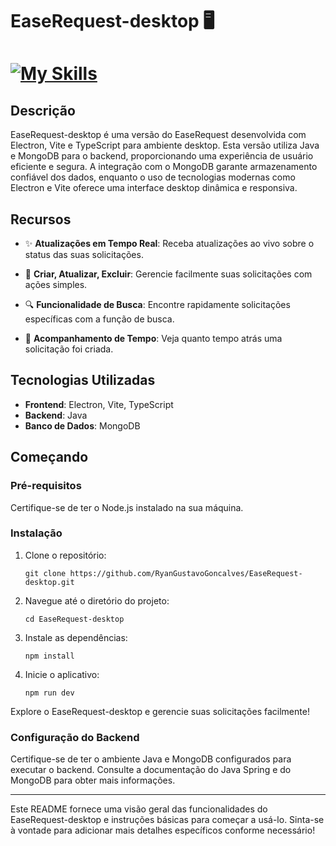 # EaseRequest-desktop 🖥️

# [![My Skills](https://skillicons.dev/icons?i=java,spring,electron,mongo,css,python)](https://skillicons.dev)

## Descrição

EaseRequest-desktop é uma versão do EaseRequest desenvolvida com Electron, Vite e TypeScript para ambiente desktop. Esta versão utiliza Java e MongoDB para o backend, proporcionando uma experiência de usuário eficiente e segura. A integração com o MongoDB garante armazenamento confiável dos dados, enquanto o uso de tecnologias modernas como Electron e Vite oferece uma interface desktop dinâmica e responsiva.

## Recursos

- ✨ **Atualizações em Tempo Real**: Receba atualizações ao vivo sobre o status das suas solicitações.

- 📝 **Criar, Atualizar, Excluir**: Gerencie facilmente suas solicitações com ações simples.

- 🔍 **Funcionalidade de Busca**: Encontre rapidamente solicitações específicas com a função de busca.

- 📆 **Acompanhamento de Tempo**: Veja quanto tempo atrás uma solicitação foi criada.

## Tecnologias Utilizadas

- **Frontend**: Electron, Vite, TypeScript
- **Backend**: Java
- **Banco de Dados**: MongoDB

## Começando

### Pré-requisitos

Certifique-se de ter o Node.js instalado na sua máquina.

### Instalação

1. Clone o repositório:
   ```
   git clone https://github.com/RyanGustavoGoncalves/EaseRequest-desktop.git
   ```

2. Navegue até o diretório do projeto:
   ```
   cd EaseRequest-desktop
   ```

3. Instale as dependências:
   ```
   npm install
   ```

4. Inicie o aplicativo:
   ```
   npm run dev
   ```

Explore o EaseRequest-desktop e gerencie suas solicitações facilmente!

### Configuração do Backend

Certifique-se de ter o ambiente Java e MongoDB configurados para executar o backend. Consulte a documentação do Java Spring e do MongoDB para obter mais informações.

---

Este README fornece uma visão geral das funcionalidades do EaseRequest-desktop e instruções básicas para começar a usá-lo. Sinta-se à vontade para adicionar mais detalhes específicos conforme necessário!
